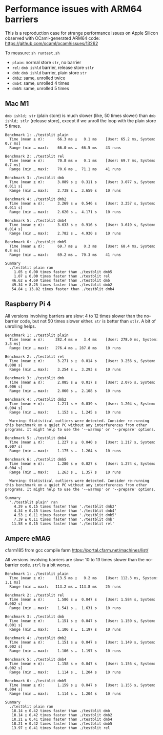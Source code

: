 # Performance issues with ARM64 barriers

This is a reproduction case for strange performance issues on Apple Silicon observed with OCaml-generated ARM64 code: https://github.com/ocaml/ocaml/issues/13262

To measure: `sh runtest.sh`

- `plain`: normal store `str`, no barrier
- `rel`: `dmb ishld` barrier, release store `stlr`
- `dmb`: `dmb ishld` barrier, plain store `str`
- `dmb2`: same, unrolled twice
- `dmb4`: same, unrolled 4 times
- `dmb5`: same, unrolled 5 times

## Mac M1

`dmb ishld; str` (plain store) is much slower (like, 50 times slower) than `dmb ishld; stlr` (release store), except if we unroll the loop with the plain store 5 times.

```
Benchmark 1: ./testblit plain
  Time (mean ± σ):      66.3 ms ±   0.1 ms    [User: 65.2 ms, System: 0.7 ms]
  Range (min … max):    66.0 ms …  66.5 ms    43 runs
 
Benchmark 2: ./testblit rel
  Time (mean ± σ):      70.8 ms ±   0.1 ms    [User: 69.7 ms, System: 0.7 ms]
  Range (min … max):    70.6 ms …  71.1 ms    41 runs
 
Benchmark 3: ./testblit dmb
  Time (mean ± σ):      3.089 s ±  0.311 s    [User: 3.077 s, System: 0.011 s]
  Range (min … max):    2.738 s …  3.659 s    10 runs
 
Benchmark 4: ./testblit dmb2
  Time (mean ± σ):      3.269 s ±  0.546 s    [User: 3.257 s, System: 0.011 s]
  Range (min … max):    2.620 s …  4.171 s    10 runs
 
Benchmark 5: ./testblit dmb4
  Time (mean ± σ):      3.633 s ±  0.916 s    [User: 3.619 s, System: 0.014 s]
  Range (min … max):    2.782 s …  4.930 s    10 runs
 
Benchmark 6: ./testblit dmb5
  Time (mean ± σ):      69.7 ms ±   0.3 ms    [User: 68.4 ms, System: 0.8 ms]
  Range (min … max):    69.2 ms …  70.3 ms    41 runs
 
Summary
  ./testblit plain ran
    1.05 ± 0.00 times faster than ./testblit dmb5
    1.07 ± 0.00 times faster than ./testblit rel
   46.62 ± 4.69 times faster than ./testblit dmb
   49.34 ± 8.25 times faster than ./testblit dmb2
   54.84 ± 13.82 times faster than ./testblit dmb4
```

## Raspberry Pi 4

All versions involving barriers are slow: 4 to 12 times slower than the no-barrier code, but not 50 times slower either.  `str` is better than `stlr`.  A bit of unrolling helps.

```
Benchmark 1: ./testblit plain
  Time (mean ± σ):     282.4 ms ±   3.4 ms    [User: 278.0 ms, System: 3.8 ms]
  Range (min … max):   276.4 ms … 287.8 ms    10 runs
 
Benchmark 2: ./testblit rel
  Time (mean ± σ):      3.271 s ±  0.014 s    [User: 3.256 s, System: 0.008 s]
  Range (min … max):    3.254 s …  3.293 s    10 runs
 
Benchmark 3: ./testblit dmb
  Time (mean ± σ):      2.085 s ±  0.017 s    [User: 2.076 s, System: 0.006 s]
  Range (min … max):    2.060 s …  2.108 s    10 runs
 
Benchmark 4: ./testblit dmb2
  Time (mean ± σ):      1.211 s ±  0.039 s    [User: 1.204 s, System: 0.004 s]
  Range (min … max):    1.153 s …  1.245 s    10 runs
 
  Warning: Statistical outliers were detected. Consider re-running this benchmark on a quiet PC without any interferences from other programs. It might help to use the '--warmup' or '--prepare' options.
 
Benchmark 5: ./testblit dmb4
  Time (mean ± σ):      1.227 s ±  0.040 s    [User: 1.217 s, System: 0.007 s]
  Range (min … max):    1.175 s …  1.264 s    10 runs
 
Benchmark 6: ./testblit dmb5
  Time (mean ± σ):      1.280 s ±  0.027 s    [User: 1.274 s, System: 0.004 s]
  Range (min … max):    1.263 s …  1.357 s    10 runs
 
  Warning: Statistical outliers were detected. Consider re-running this benchmark on a quiet PC without any interferences from other programs. It might help to use the '--warmup' or '--prepare' options.
 
Summary
  './testblit plain' ran
    4.29 ± 0.15 times faster than './testblit dmb2'
    4.34 ± 0.15 times faster than './testblit dmb4'
    4.53 ± 0.11 times faster than './testblit dmb5'
    7.39 ± 0.11 times faster than './testblit dmb'
   11.58 ± 0.15 times faster than './testblit rel'
```

## Ampere eMAG

cfarm185 from gcc compile farm https://portal.cfarm.net/machines/list/

All versions involving barriers are slow: 10 to 13 times slower than the no-barrier code. `strl` is a bit worse.

```
Benchmark 1: ./testblit plain
  Time (mean ± σ):     113.5 ms ±   0.2 ms    [User: 112.3 ms, System: 1.1 ms]
  Range (min … max):   113.2 ms … 113.8 ms    25 runs
 
Benchmark 2: ./testblit rel
  Time (mean ± σ):      1.586 s ±  0.047 s    [User: 1.584 s, System: 0.002 s]
  Range (min … max):    1.541 s …  1.631 s    10 runs
 
Benchmark 3: ./testblit dmb
  Time (mean ± σ):      1.151 s ±  0.047 s    [User: 1.150 s, System: 0.001 s]
  Range (min … max):    1.106 s …  1.197 s    10 runs
 
Benchmark 4: ./testblit dmb2
  Time (mean ± σ):      1.151 s ±  0.047 s    [User: 1.149 s, System: 0.002 s]
  Range (min … max):    1.106 s …  1.197 s    10 runs
 
Benchmark 5: ./testblit dmb4
  Time (mean ± σ):      1.158 s ±  0.047 s    [User: 1.156 s, System: 0.002 s]
  Range (min … max):    1.114 s …  1.204 s    10 runs
 
Benchmark 6: ./testblit dmb5
  Time (mean ± σ):      1.159 s ±  0.047 s    [User: 1.155 s, System: 0.004 s]
  Range (min … max):    1.114 s …  1.204 s    10 runs
 
Summary
  ./testblit plain ran
   10.14 ± 0.42 times faster than ./testblit dmb
   10.14 ± 0.42 times faster than ./testblit dmb2
   10.21 ± 0.41 times faster than ./testblit dmb4
   10.21 ± 0.42 times faster than ./testblit dmb5
   13.97 ± 0.41 times faster than ./testblit rel
```
